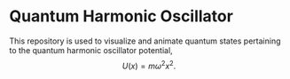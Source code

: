 # Quantum Harmonic Oscillator

This repository is used to visualize and animate quantum states pertaining to the quantum harmonic oscillator potential,
$$
  U(x) = m \omega^2 x^2.
$$
